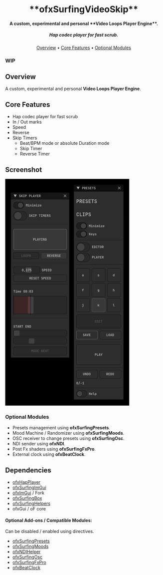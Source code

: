 <h1 align="center">
  <br>
  **ofxSurfingVideoSkip**
  <br>
</h1>

<h4 align="center">A custom, experimental and personal **Video Loops Player Engine**.</h4>
<h5 align="center">Hap codec player for fast scrub.</h5>

<p align="center">
  <a href="#Overview">Overview</a> •
  <a href="#Core-Features">Core Features</a> •
  <a href="#Optional-Modules">Optional Modules</a>
</p>

### **WIP**

## Overview
A custom, experimental and personal **Video Loops Player Engine**.  

## Core Features
- Hap codec player for fast scrub
- In / Out marks
- Speed
- Reverse
- Skip Timers  
  - Beat/BPM mode or absolute Duration mode
  - Skip Timer
  - Reverse Timer

## Screenshot
![](readme_images/Capture.PNG)

### Optional Modules
- Presets management using **ofxSurfingPresets**.
- Mood Machine / Randomizer using **ofxSurfingMoods**.
- OSC receiver to change presets using **ofxSurfingOsc**.
- NDI sender using **ofxNDI**.
- Post Fx shaders using **ofxSurfingFxPro**.
- External clock using **ofxBeatClock**.

## Dependencies
- [ofxHapPlayer](https://github.com/bangnoise/ofxHapPlayer)
- [ofxSurfingImGui](https://github.com/moebiussurfing/ofxSurfingImGui)
- [ofxImGui](https://github.com/Daandelange/ofxImGui/) / Fork
- [ofxSurfingBox](https://github.com/moebiussurfing/ofxSurfingBox)
- [ofxSurfingHelpers](https://github.com/moebiussurfing/ofxSurfingHelpers)
- ofxGui / oF core

#### Optional Add-ons / Compatible Modules:
Can be disabled / enabled using directives.  
- [ofxSurfingPresets](https://github.com/moebiussurfing/ofxSurfingPresets)
- [ofxSurfingMoods](https://github.com/moebiussurfing/ofxSurfingMoods)
- [ofxNDIHelper](https://github.com/moebiussurfing/ofxNDIHelper)
- [ofxSurfingOsc](https://github.com/moebiussurfing/ofxSurfingOsc)
- [ofxSurfingFxPro](https://github.com/moebiussurfing/ofxSurfingFxPro)
- [ofxBeatClock](https://github.com/moebiussurfing/ofxBeatClock)